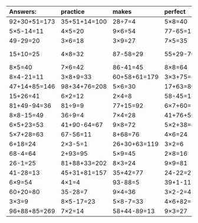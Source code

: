 | Answers: | practice | makes | perfect | ! |
| :--- | :--- | :--- | :--- | :--- |
| 92+30+51=173 | 35+51+14=100 | 28÷7=4 | 5×8=40 | 77+8=85 | 
| 5×5-14=11 | 4×5=20 | 9×6=54 | 77-65=12 | 21-7=14 | 
| 49-29=20 | 3×6=18 | 3×9=27 | 7×5=35 | 53+67-65=55 | 
| 15+10=25 | 4×8=32 | 87-58=29 | 55+29-76=8 | 87+62-40=109 | 
| 8×5=40 | 7×6=42 | 86-41=45 | 8×8=64 | 6÷3=2 | 
| 8×4-21=11 | 3×8+9=33 | 60+58+61=179 | 3×3+75=84 | 20÷5=4 | 
| 47+14+85=146 | 98+34+76=208 | 5×6=30 | 17+63=80 | 8×4-2=30 | 
| 15+26=41 | 6×2=12 | 2×4=8 | 58-45=13 | 6×9-15=39 | 
| 81+49-94=36 | 81÷9=9 | 77+15=92 | 6×7+60=102 | 46+44=90 | 
| 8×8-15=49 | 36÷9=4 | 7×4=28 | 41+76+50=167 | 2×7+25=39 | 
| 6×5+23=53 | 41+90-64=67 | 9×8=72 | 5×2+38=48 | 71+85+7=163 | 
| 5×7+28=63 | 67-56=11 | 8+68=76 | 4×6=24 | 72-70=2 | 
| 6+18=24 | 2×3-5=1 | 26+30+63=119 | 3×2=6 | 4×7=28 | 
| 68-4=64 | 2+93=95 | 5×9=45 | 2×8=16 | 98-74=24 | 
| 26-1=25 | 81+88+33=202 | 8×3=24 | 9×9=81 | 27÷3=9 | 
| 41-28=13 | 45+31+81=157 | 35+42=77 | 24-22=2 | 4×7-28=0 | 
| 6×9=54 | 4×1=4 | 93-88=5 | 39+1-11=29 | 4+63=67 | 
| 60+20=80 | 35-28=7 | 9×4=36 | 3×2-2=4 | 68+9=77 | 
| 3×3=9 | 8×5-17=23 | 5×8-7=33 | 4×6+82=106 | 9×2=18 | 
| 96+88+85=269 | 7×2=14 | 58+44-89=13 | 9×3=27 | 8×7=56 | 
